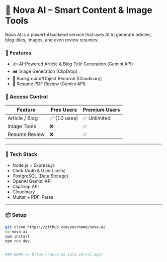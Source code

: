 # 🌟 Nova AI – Smart Content & Image Tools

Nova AI is a powerful backend service that uses AI to generate articles, blog titles, images, and even review resumes.

### 🚀 Features

- ✍️ AI-Powered Article & Blog Title Generation (Gemini API)
- 🖼️ Image Generation (ClipDrop)
- 🧽 Background/Object Removal (Cloudinary)
- 📄 Resume PDF Review (Gemini API)

### 🔐 Access Control

| Feature            | Free Users     | Premium Users   |
|--------------------|----------------|-----------------|
| Article / Blog     | ✅ (10 uses)   | ✅ Unlimited   |
| Image Tools        | ❌            | ✅              |
| Resume Review      | ❌            | ✅              |

---

### 🧰 Tech Stack

- Node.js + Express.js
- Clerk (Auth & User Limits)
- PostgreSQL (Data Storage)
- OpenAI Gemini API
- ClipDrop API
- Cloudinary
- Multer + PDF-Parse

---

### 📦 Setup

```bash
git clone https://github.com/yourname/nova-ai
cd nova-ai
npm install
npm run dev


### DEMO => https://nova-ai-iota.vercel.app/

